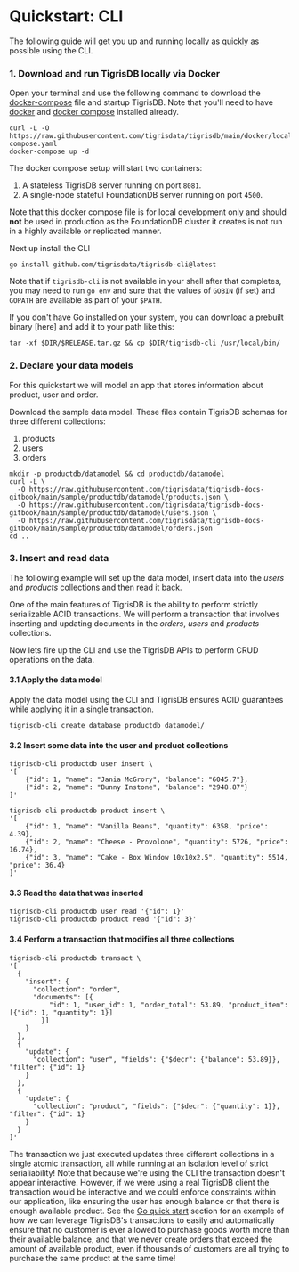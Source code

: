 # Quickstart: CLI

The following guide will get you up and running locally as quickly as
possible using the CLI.

### 1. Download and run TigrisDB locally via Docker

Open your terminal and use the following command to download the
[docker-compose](https://raw.githubusercontent.com/tigrisdata/tigrisdb/main/docker/local/docker-compose.yaml)
file and startup TigrisDB. Note that you'll need to have [docker](https://docs.docker.com/get-docker/) and [docker compose](https://docs.docker.com/compose/install/) installed already.

```shell
curl -L -O https://raw.githubusercontent.com/tigrisdata/tigrisdb/main/docker/local/docker-compose.yaml
docker-compose up -d
```

The docker compose setup will start two containers:

1. A stateless TigrisDB server running on port `8081`.
2. A single-node stateful FoundationDB server running on port `4500`.

Note that this docker compose file is for local development only and should **not** be used in production as the FoundationDB cluster it creates is not run in a highly available or replicated manner.

Next up install the CLI

```shell
go install github.com/tigrisdata/tigrisdb-cli@latest
```

Note that if `tigrisdb-cli` is not available in your shell after that completes, you may need to run `go env` and sure that the values of `GOBIN` (if set) and `GOPATH` are available as part of your `$PATH`. 

If you don't have Go installed on your system, you can download a prebuilt binary [here] and add it to your path like this:

```shell
tar -xf $DIR/$RELEASE.tar.gz && cp $DIR/tigrisdb-cli /usr/local/bin/
```

### 2. Declare your data models

For this quickstart we will model an app that stores information about product, user and order.

Download the sample data model. These files contain TigrisDB schemas for three different collections:

1. products
2. users
3. orders

```shell
mkdir -p productdb/datamodel && cd productdb/datamodel
curl -L \
  -O https://raw.githubusercontent.com/tigrisdata/tigrisdb-docs-gitbook/main/sample/productdb/datamodel/products.json \
  -O https://raw.githubusercontent.com/tigrisdata/tigrisdb-docs-gitbook/main/sample/productdb/datamodel/users.json \
  -O https://raw.githubusercontent.com/tigrisdata/tigrisdb-docs-gitbook/main/sample/productdb/datamodel/orders.json
cd ..
```

### 3. Insert and read data

The following example will set up the data model, insert data into the _users_ and
_products_ collections and then read it back.

One of the main features of TigrisDB is the ability to perform strictly serializable
ACID transactions. We will perform a transaction that involves inserting and
updating documents in the _orders_, _users_ and _products_ collections.

Now lets fire up the CLI and use the TigrisDB APIs to perform CRUD operations on
the data.

#### 3.1 Apply the data model

Apply the data model using the CLI and TigrisDB ensures ACID guarantees while applying it in a single transaction.

```shell
tigrisdb-cli create database productdb datamodel/
```

#### 3.2 Insert some data into the user and product collections

```shell
tigrisdb-cli productdb user insert \
'[
    {"id": 1, "name": "Jania McGrory", "balance": "6045.7"},
    {"id": 2, "name": "Bunny Instone", "balance": "2948.87"}
]'

tigrisdb-cli productdb product insert \
'[
    {"id": 1, "name": "Vanilla Beans", "quantity": 6358, "price": 4.39},
    {"id": 2, "name": "Cheese - Provolone", "quantity": 5726, "price": 16.74},
    {"id": 3, "name": "Cake - Box Window 10x10x2.5", "quantity": 5514, "price": 36.4}
]'
```

#### 3.3 Read the data that was inserted

```shell
tigrisdb-cli productdb user read '{"id": 1}'
tigrisdb-cli productdb product read '{"id": 3}'
```

#### 3.4 Perform a transaction that modifies all three collections

```shell
tigrisdb-cli productdb transact \
'[
  {
    "insert": {
      "collection": "order",
      "documents": [{
          "id": 1, "user_id": 1, "order_total": 53.89, "product_item": [{"id": 1, "quantity": 1}]
        }]
    }
  },
  {
    "update": {
      "collection": "user", "fields": {"$decr": {"balance": 53.89}}, "filter": {"id": 1}
    }
  },
  {
    "update": {
      "collection": "product", "fields": {"$decr": {"quantity": 1}}, "filter": {"id": 1}
    }
  }
]'
```

The transaction we just executed updates three different collections in a single atomic transaction, all while running at an isolation level of strict serialiability! Note that because we're using the CLI the transaction doesn't appear interactive. However, if we were using a real TigrisDB client the transaction would be interactive and we could enforce constraints within our application, like ensuring the user has enough balance or that there is enough available product. See the [Go quick start](with-go.md) section for an example of how we can leverage TigrisDB's transactions to easily and automatically ensure that no customer is ever allowed to purchase goods worth more than their available balance, and that we never create orders that exceed the amount of available product, even if thousands of customers are all trying to purchase the same product at the same time!
